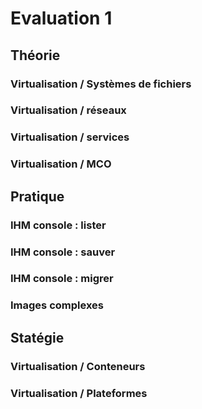 # Evaluation 1

## Théorie 

### Virtualisation / Systèmes de fichiers 

### Virtualisation / réseaux  

### Virtualisation / services  

### Virtualisation / MCO

## Pratique 

### IHM console : lister 

### IHM console : sauver 

### IHM console : migrer

### Images complexes

## Statégie 

### Virtualisation / Conteneurs

### Virtualisation / Plateformes

